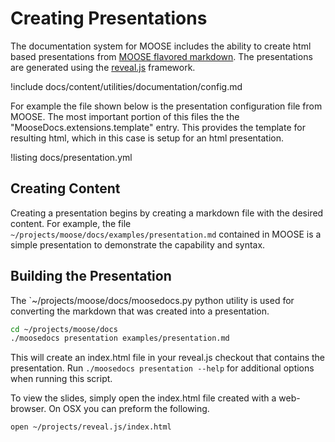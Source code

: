 # Creating Presentations

The documentation system for MOOSE includes the ability to create html based presentations from
[MOOSE flavored markdown](moose_markdown/index.md). The presentations are generated using the [reveal.js](http://lab.hakim.se/reveal-js/) framework.

!include docs/content/utilities/documentation/config.md

For example the file shown below is the presentation configuration file from MOOSE. The most important
portion of this files the the "MooseDocs.extensions.template" entry. This provides the template for
resulting html, which in this case is setup for an html presentation.

!listing docs/presentation.yml

## Creating Content

Creating a presentation begins by creating a markdown file with the desired content. For example, the file `~/projects/moose/docs/examples/presentation.md` contained in MOOSE is a simple presentation to demonstrate the capability and syntax.

## Building the Presentation

The `~/projects/moose/docs/moosedocs.py python utility is used for converting the markdown
that was created into a presentation.

```bash
cd ~/projects/moose/docs
./moosedocs presentation examples/presentation.md
```

This will create an index.html file in your reveal.js checkout that contains the presentation. Run `./moosedocs presentation --help` for additional options when running this
script.

To view the slides, simply open the index.html file created with a web-browser. On OSX you can preform the following.

```bash
open ~/projects/reveal.js/index.html
```
